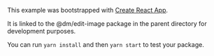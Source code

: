 This example was bootstrapped with [Create React App](https://github.com/facebook/create-react-app).

It is linked to the @dm/edit-image package in the parent directory for development purposes.

You can run `yarn install` and then `yarn start` to test your package.

